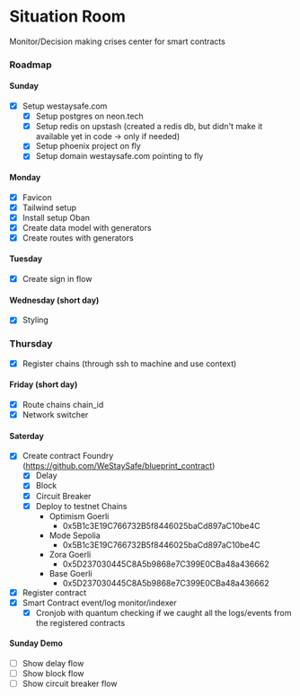 # Situation Room

Monitor/Decision making crises center for smart contracts

### Roadmap

#### Sunday
- [x] Setup westaysafe.com
  - [x] Setup postgres on neon.tech
  - [x] Setup redis on upstash (created a redis db, but didn't make it available yet in code -> only if needed)
  - [x] Setup phoenix project on fly
  - [x] Setup domain westaysafe.com pointing to fly

#### Monday
- [x] Favicon
- [x] Tailwind setup 
- [x] Install setup Oban 
- [x] Create data model with generators
- [x] Create routes with generators

#### Tuesday
- [x] Create sign in flow 

#### Wednesday (short day)

- [x] Styling

### Thursday
- [x] Register chains (through ssh to machine and use context)

#### Friday (short day)
- [x] Route chains chain_id
- [x] Network switcher

#### Saterday
- [x] Create contract Foundry (https://github.com/WeStaySafe/blueprint_contract)
  - [x] Delay
  - [x] Block
  - [x] Circuit Breaker
  - [x] Deploy to testnet Chains 
    - Optimism Goerli
      - 0x5B1c3E19C766732B5f8446025baCd897aC10be4C 
    - Mode Sepolia 
      - 0x5B1c3E19C766732B5f8446025baCd897aC10be4C
    - Zora Goerli
      - 0x5D237030445C8A5b9868e7C399E0CBa48a436662
    - Base Goerli
      - 0x5D237030445C8A5b9868e7C399E0CBa48a436662
- [x] Register contract
- [x] Smart Contract event/log monitor/indexer
  - [x] Cronjob with quantum checking if we caught all the logs/events from the registered contracts

#### Sunday Demo
- [ ] Show delay flow
- [ ] Show block flow
- [ ] Show circuit breaker flow
